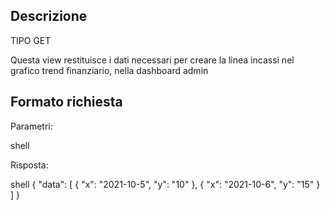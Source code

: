 ## Descrizione
TIPO GET

Questa view restituisce i dati necessari per creare la linea incassi nel grafico trend finanziario, nella dashboard admin

## Formato richiesta
Parametri: 

shell




Risposta:

shell
{
    "data": [
        {
            "x": "2021-10-5",
            "y": "10"
        },
        {
            "x": "2021-10-6",
            "y": "15"
        }
    ]
}

